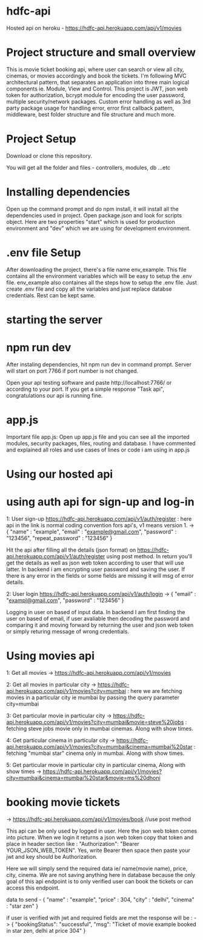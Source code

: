 # hdfc-api
Hosted api on heroku - https://hdfc-api.herokuapp.com/api/v1/movies

# Project structure and small overview
This is movie ticket booking api, where user can search or view all city, cinemas, or movies accordingly and book the tickets. 
I'm following MVC architectural pattern, that separates an application into three main logical components ie. Module, View and Control. 
This project is JWT, json web token for authorization, bcrypt module for encoding the user password, multiple security/network packages.
Custom error handling as well as 3rd party package usage for handling error, error first callback pattern, middleware, best folder structure and file structure and much more.

# Project Setup
Download or clone this repository.

You will get all the folder and files - controllers, modules, db ...etc

# Installing dependencies
Open up the command prompt and do npm install, it will install all the dependencies used in project.
Open package.json and look for scripts object. Here are two properties "start" which is used for production environment and "dev" which we are using for development environment.

# .env file Setup
After downloading the project, there's a file name env_example. This file contains all the environment variables which will be easy to setup the .env file.
env_example also containes all the steps how to setup the .env file. Just create .env file and copy all the variables and just replace databse credentials. Rest can be kept same.

# starting the server
# npm run dev
After instaling dependencies, hit npm run dev in command prompt. Server will start on port 7766 if port number is not changed.

Open your api testing software and paste http://localhost:7766/ or according to your port. If you get a simple response "Task api", congratulations our api is running fine.

# app.js
Important file app.js: Open up app.js file and you can see all the imported modules, security packages, files, routing and database. I have commented and explained all roles and use cases of lines or code i am using in app.js

# Using our hosted api
# using auth api for sign-up and log-in
1: User sign-up https://hdfc-api.herokuapp.com/api/v1/auth/register  : here api in the link is normal coding convention fors api's, v1 means version 1.
-> {
  "name" : "example",
  "email" : "example@gmail.com",
  "password" : "123456",
  "repeat_password" : "123456"
}

Hit the api after filling all the details (json format) on https://hdfc-api.herokuapp.com/api/v1/auth/register using post method. In return you'll get the details as well as json web token according to user that will use latter. In backend i am encrypting user password and saving the user. If there is any error in the fields or some fields are missing it will msg of error details.


2: User login https://hdfc-api.herokuapp.com/api/v1/auth/login
-> {
    "email" : "exampl@gmail.com",
    "password" : "123456"
 }
 
Logging in user on based of input data. In backend I am first finding the user on based of email, if user avaliable then decoding the password and comparing it and moving forward by returning the user and json web token or simply returing message of wrong credentials.

# Using movies api
1: Get all movies
-> https://hdfc-api.herokuapp.com/api/v1/movies

2: Get all movies in particular city
-> https://hdfc-api.herokuapp.com/api/v1/movies?city=mumbai : here we are fetching movies in a particular city ie mumbai by passing the query parameter city=mumbai

3: Get particular movie in particular city
-> https://hdfc-api.herokuapp.com/api/v1/movies?city=mumbai&movie=steve%20jobs : fetching steve jobs movie only in mumbai cinemas. Along with show times.

4: Get particular cinema in particular city
-> https://hdfc-api.herokuapp.com/api/v1/movies?city=mumbai&cinema=mumbai%20star : fetching "mumbai star" cinema only in mumbai. Along with show times.

5: Get particular movie in particular city in particular cinema, Along with show times
-> https://hdfc-api.herokuapp.com/api/v1/movies?city=mumbai&cinema=mumbai%20star&movie=ms%20dhoni


# booking movie tickets
-> https://hdfc-api.herokuapp.com/api/v1/movies/book  //use post method

This api can be only used by logged in user. Here the json web token comes into picture. When we login it returns a json web token copy that token and place in header section like : "Authorization": "Bearer YOUR_JSON_WEB_TOKEN". Yes, write Bearer then space then paste your jwt and key should be Authorization.
 
 Here we will simply send the required data ie/ name(movie name), price, city, cinema. We are not saving anything here in database because the only goal of this api endpoint is to only verified user can book the tickets or can access this endpoint.
 
data to send - {
  "name" : "example",
  "price" : 304,
  "city" : "delhi",
  "cinema" : "star zen"
}

if user is verified with jwt and required fields are met the response will be :
-> {
  "bookingStatus": "successful",
  "msg": "Ticket of movie example booked in star zen, delhi at price 304"
}

